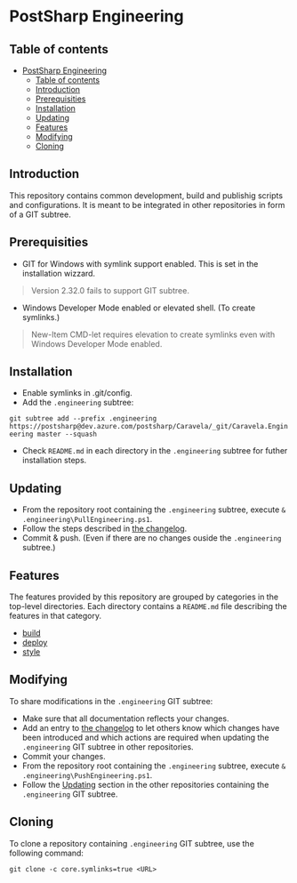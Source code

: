 # PostSharp Engineering

## Table of contents

- [PostSharp Engineering](#postsharp-engineering)
  - [Table of contents](#table-of-contents)
  - [Introduction](#introduction)
  - [Prerequisities](#prerequisities)
  - [Installation](#installation)
  - [Updating](#updating)
  - [Features](#features)
  - [Modifying](#modifying)
  - [Cloning](#cloning)

## Introduction

This repository contains common development, build and publishig scripts and configurations. It is meant to be integrated in other repositories in form of a GIT subtree.

## Prerequisities

- GIT for Windows with symlink support enabled. This is set in the installation wizzard.
> Version 2.32.0 fails to support GIT subtree.
- Windows Developer Mode enabled or elevated shell. (To create symlinks.)
> New-Item CMD-let requires elevation to create symlinks even with Windows Developer Mode enabled.

## Installation

- Enable symlinks in .git/config.
- Add the `.engineering` subtree:

`git subtree add --prefix .engineering https://postsharp@dev.azure.com/postsharp/Caravela/_git/Caravela.Engineering master --squash`

- Check `README.md` in each directory in the `.engineering` subtree for futher installation steps.

## Updating

- From the repository root containing the `.engineering` subtree, execute `& .engineering\PullEngineering.ps1`.
- Follow the steps described in [the changelog](CHANGELOG.md).
- Commit & push. (Even if there are no changes ouside the `.engineering` subtree.)

## Features

The features provided by this repository are grouped by categories in the top-level directories. Each directory contains a `README.md` file describing the features in that category.

- [build](build/README.md)
- [deploy](deploy/README.md)
- [style](style/README.md)

## Modifying

To share modifications in the `.engineering` GIT subtree:

- Make sure that all documentation reflects your changes.
- Add an entry to [the changelog](CHANGELOG.md) to let others know which changes have been introduced and which actions are required when updating the `.engineering` GIT subtree in other repositories.
- Commit your changes.
- From the repository root containing the `.engineering` subtree, execute `& .engineering\PushEngineering.ps1`.
- Follow the [Updating](#updating) section in the other repositories containing the `.engineering` GIT subtree.

## Cloning

To clone a repository containing `.engineering` GIT subtree, use the following command:

`git clone -c core.symlinks=true <URL>`


